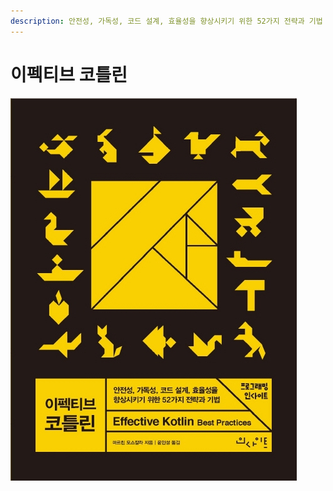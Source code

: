 ```yaml
---
description: 안전성, 가독성, 코드 설계, 효율성을 향상시키기 위한 52가지 전략과 기법
---
```


# 이펙티브 코틀린

![](../../.gitbook/assets/effective_kotlin.jpeg)
